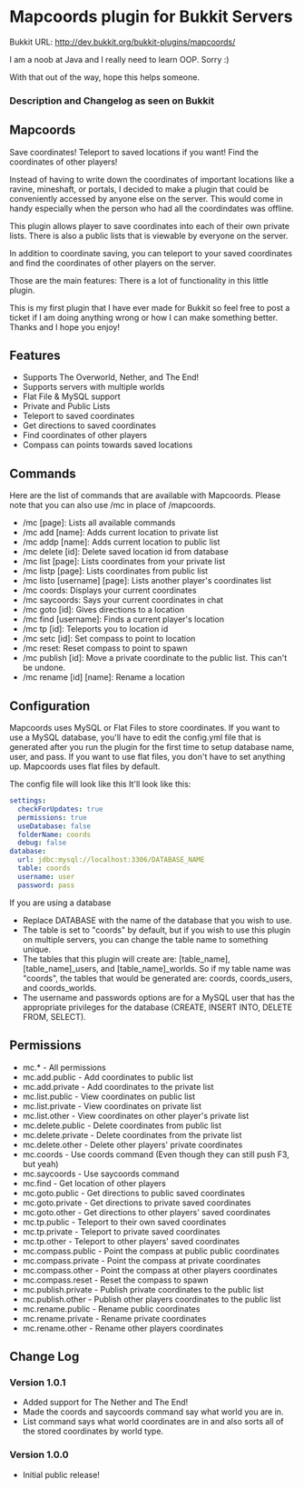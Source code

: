 # Mapcoords plugin for Bukkit Servers

Bukkit URL: http://dev.bukkit.org/bukkit-plugins/mapcoords/

I am a noob at Java and I really need to learn OOP. Sorry :)

With that out of the way, hope this helps someone.

### Description and Changelog as seen on Bukkit

## Mapcoords
Save coordinates! Teleport to saved locations if you want! Find the coordinates of other players!

Instead of having to write down the coordinates of important locations like a ravine, mineshaft, or portals, I decided to make a plugin that could be conveniently accessed by anyone else on the server. This would come in handy especially when the person who had all the coordindates was offline.

This plugin allows player to save coordinates into each of their own private lists. There is also a public lists that is viewable by everyone on the server.

In addition to coordinate saving, you can teleport to your saved coordinates and find the coordinates of other players on the server.

Those are the main features: There is a lot of functionality in this little plugin.

This is my first plugin that I have ever made for Bukkit so feel free to post a ticket if I am doing anything wrong or how I can make something better. Thanks and I hope you enjoy!

## Features
- Supports The Overworld, Nether, and The End!
- Supports servers with multiple worlds
- Flat File & MySQL support
- Private and Public Lists
- Teleport to saved coordinates
- Get directions to saved coordinates
- Find coordinates of other players
- Compass can points towards saved locations

## Commands
Here are the list of commands that are available with Mapcoords.
Please note that you can also use /mc in place of /mapcoords.

- /mc [page]: Lists all available commands
- /mc add [name]: Adds current location to private list
- /mc addp [name]: Adds current location to public list
- /mc delete [id]: Delete saved location id from database
- /mc list [page]: Lists coordinates from your private list
- /mc listp [page]: Lists coordinates from public list
- /mc listo [username] [page]: Lists another player's coordinates list
- /mc coords: Displays your current coordinates
- /mc saycoords: Says your current coordinates in chat
- /mc goto [id]: Gives directions to a location
- /mc find [username]: Finds a current player's location
- /mc tp [id]: Teleports you to location id
- /mc setc [id]: Set compass to point to location
- /mc reset: Reset compass to point to spawn
- /mc publish [id]: Move a private coordinate to the public list. This can't be undone.
- /mc rename [id] [name]: Rename a location

## Configuration
Mapcoords uses MySQL or Flat Files to store coordinates.
If you want to use a MySQL database, you'll have to edit the config.yml file that is generated after you run the plugin for the first time to setup database name, user, and pass. If you want to use flat files, you don't have to set anything up. Mapcoords uses flat files by default.

The config file will look like this
It'll look like this:

```yaml
settings:
  checkForUpdates: true
  permissions: true
  useDatabase: false
  folderName: coords
  debug: false
database:
  url: jdbc:mysql://localhost:3306/DATABASE_NAME
  table: coords
  username: user
  password: pass
```

If you are using a database
- Replace DATABASE with the name of the database that you wish to use.
- The table is set to "coords" by default, but if you wish to use this plugin on multiple servers, you can change the table name to something unique.
- The tables that this plugin will create are: [table_name], [table_name]_users, and [table_name]_worlds. So if my table name was "coords", the tables that would be generated are: coords, coords_users, and coords_worlds.
- The username and passwords options are for a MySQL user that has the appropriate privileges for the database (CREATE, INSERT INTO, DELETE FROM, SELECT).
## Permissions
- mc.*              - All permissions
- mc.add.public    - Add coordinates to public list
- mc.add.private     - Add coordinates to the private list
- mc.list.public   - View coordinates on public list
- mc.list.private    - View coordinates on private list
- mc.list.other     - View coordinates on other player's private list
- mc.delete.public - Delete coordinates from public list
- mc.delete.private  - Delete coordinates from the private list
- mc.delete.other   - Delete other players' private coordinates
- mc.coords         - Use coords command (Even though they can still push F3, but yeah)
- mc.saycoords      - Use saycoords command
- mc.find                - Get location of other players
- mc.goto.public   - Get directions to public saved coordinates
- mc.goto.private    - Get directions to private saved coordinates
- mc.goto.other    - Get directions to other players' saved coordinates
- mc.tp.public     - Teleport to their own saved coordinates
- mc.tp.private      - Teleport to private saved coordinates
- mc.tp.other       - Teleport to other players' saved coordinates
- mc.compass.public - Point the compass at public public coordinates
- mc.compass.private - Point the compass at private coordinates
- mc.compass.other - Point the compass at other players coordinates
- mc.compass.reset - Reset the compass to spawn
- mc.publish.private    - Publish private coordinates to the public list
- mc.publish.other       - Publish other players coordinates to the public list
- mc.rename.public      - Rename public coordinates
- mc.rename.private     - Rename private coordinates
- mc.rename.other       - Rename other players coordinates

## Change Log
### Version 1.0.1
- Added support for The Nether and The End!
- Made the coords and saycoords command say what world you are in.
- List command says what world coordinates are in and also sorts all of the stored coordinates by world type.
### Version 1.0.0
- Initial public release!
